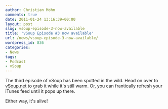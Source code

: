 ```yaml
---
author: Christian Mohn
comments: true
date: 2011-01-24 13:16:39+00:00
layout: post
slug: vsoup-episode-3-now-available
title: 'vSoup Episode #3 now available'
url: /news/vsoup-episode-3-now-available/
wordpress_id: 836
categories:
- News
tags:
- Podcast
- vSoup
---
```


The third episode of vSoup has been spotted in the wild. Head on over to [vSoup.net](http://vSoup.net) to grab it while it's still warm. Or, you can frantically refresh your iTunes feed until it pops up there. 

Either way, it's alive!

